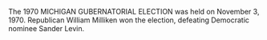 The 1970 MICHIGAN GUBERNATORIAL ELECTION was held on November 3, 1970. Republican William Milliken won the election, defeating Democratic nominee Sander Levin.
